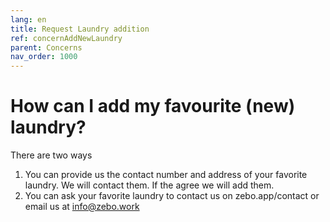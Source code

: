 ```yaml
---
lang: en
title: Request Laundry addition
ref: concernAddNewLaundry
parent: Concerns
nav_order: 1000
---
```


# How can I add my favourite (new) laundry?
There are two ways
1. You can provide us the contact number and address of your favorite laundry. We will contact them. If the agree we will add them.
1. You can ask your favorite laundry to contact us on zebo.app/contact or email us at info@zebo.work   
